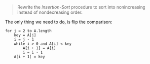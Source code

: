 > Rewrite the _Insertion-Sort_ procedure to sort into nonincreasing instead of nondecreasing order.

The only thing we need to do, is flip the comparison:

    for j = 2 to A.length
        key = A[j]
        i = j - 1
        while i > 0 and A[i] < key
            A[i + 1] = A[i]
            i = i - 1
        A[i + 1] = key
